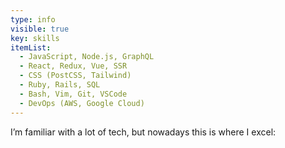 ```yaml
---
type: info
visible: true
key: skills
itemList:
  - JavaScript, Node.js, GraphQL
  - React, Redux, Vue, SSR
  - CSS (PostCSS, Tailwind)
  - Ruby, Rails, SQL
  - Bash, Vim, Git, VSCode
  - DevOps (AWS, Google Cloud)
---
```

I’m familiar with a lot of tech, but nowadays this is where I excel: